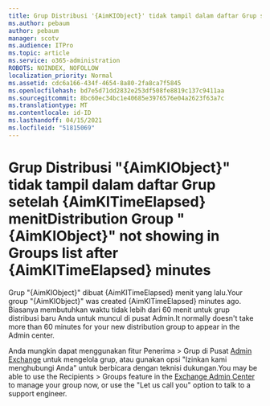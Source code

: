 ```yaml
---
title: Grup Distribusi '{AimKIObject}' tidak tampil dalam daftar Grup setelah {AimKITimeElapsed} menit
ms.author: pebaum
author: pebaum
manager: scotv
ms.audience: ITPro
ms.topic: article
ms.service: o365-administration
ROBOTS: NOINDEX, NOFOLLOW
localization_priority: Normal
ms.assetid: cdc6a166-434f-4654-8a80-2fa8ca7f5845
ms.openlocfilehash: bd7e5d71dd2832e253df508fe8819c137c9411aa
ms.sourcegitcommit: 8bc60ec34bc1e40685e3976576e04a2623f63a7c
ms.translationtype: MT
ms.contentlocale: id-ID
ms.lasthandoff: 04/15/2021
ms.locfileid: "51815069"
---
```

# <a name="distribution-group-aimkiobject-not-showing-in-groups-list-after-aimkitimeelapsed-minutes"></a><span data-ttu-id="9a9d5-102">Grup Distribusi "{AimKIObject}" tidak tampil dalam daftar Grup setelah {AimKITimeElapsed} menit</span><span class="sxs-lookup"><span data-stu-id="9a9d5-102">Distribution Group "{AimKIObject}" not showing in Groups list after {AimKITimeElapsed} minutes</span></span>

<span data-ttu-id="9a9d5-103">Grup "{AimKIObject}" dibuat {AimKITimeElapsed} menit yang lalu.</span><span class="sxs-lookup"><span data-stu-id="9a9d5-103">Your group "{AimKIObject}" was created {AimKITimeElapsed} minutes ago.</span></span> <span data-ttu-id="9a9d5-104">Biasanya membutuhkan waktu tidak lebih dari 60 menit untuk grup distribusi baru Anda untuk muncul di pusat Admin.</span><span class="sxs-lookup"><span data-stu-id="9a9d5-104">It normally doesn't take more than 60 minutes for your new distribution group to appear in the Admin center.</span></span>
  
<span data-ttu-id="9a9d5-105">Anda mungkin dapat menggunakan fitur Penerima > Grup di Pusat [Admin Exchange](https://outlook.office365.com/ecp/?rfr=Admin_o365&amp;exsvurl=1&amp;mkt=en-US.aspx) untuk mengelola grup, atau gunakan opsi "Izinkan kami menghubungi Anda" untuk berbicara dengan teknisi dukungan.</span><span class="sxs-lookup"><span data-stu-id="9a9d5-105">You may be able to use the Recipients > Groups feature in the [Exchange Admin Center](https://outlook.office365.com/ecp/?rfr=Admin_o365&amp;exsvurl=1&amp;mkt=en-US.aspx) to manage your group now, or use the "Let us call you" option to talk to a support engineer.</span></span> 
  